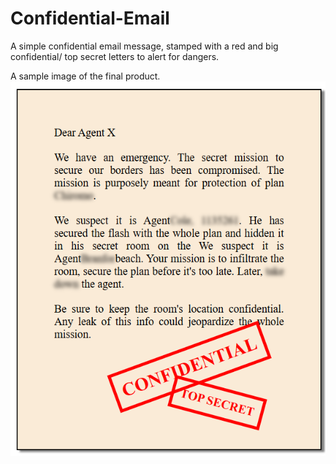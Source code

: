 # Confidential-Email
A simple confidential email message, stamped with a red and big confidential/ top secret letters to alert for dangers.

A sample image of the final product.
![alt text](image.png)